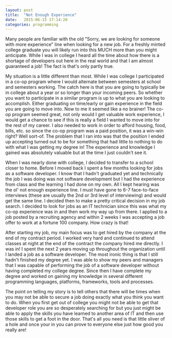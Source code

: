 ```yaml
---
layout: post
title:  "Not Enough Experience"
date:   2015-06-15 17:14:20
categories: programming
---
```

Many people are familiar with the old "Sorry, we are looking for someone with more experience" line when looking for a new job. For a freshly minted college graduate you will likely run into this MUCH more than you might anticipate. While I was in college 
I heard all the time about how there is a shortage of developers out here in the real world and that I am almost guaranteed a job! The fact is that's only partly true. 

My situation is a  little different than most. While I was college I participated in a co-op program where I would alternate between semesters at school and semesters working. The catch here is that you are going to typically be in college about a year or
so longer than your incoming peers. So whether you want to participate in a similar program is up to what you are looking to accomplish. Either graduating on time/early  or gain experience in the field you are going to move into. Now to me it seemed like a 
no brainer! The co-op program seemed great, not only would I get valuable work experience, I would get a chance to see if this is really a field I wanted to move into for the rest of my career. I also needed to work in order to afford housing, food, bills, etc.
so since the co-op program was a paid position, it was a win-win right? Well sort-of. The problem that I ran into was that the position I ended up accepting turned out to be for something that had little to nothing to do with what I was getting my degree in!
The experience and knowledge I gained was absolutely valuable but at the time I just couldn't see it.

When I was nearly done with college, I decided to transfer to a school closer to home. Before I moved back I spent a few months looking for jobs as a software developer. I know that I hadn't graduated yet and technically the job I was doing was not software
development but I had the experience from class and the learning I had done on my own. All I kept hearing was the ol' not enough experience line. I must have gone to 6-7 face-to-face interviews (these are usually the 2nd or 3rd level of interviewing) and would get the
same line. I decided then to make a pretty critical decision in my job search. I decided to look for jobs as an IT technician since this was what my co-op experience was in and then work my way up from there. I applied to a job posted by a recruiting agency
and within 2 weeks I was accepting a job offer to work at a fortune 100 company. How crazy is that! 

After starting my job, my main focus was to get hired by the company at the end of my contract period. I worked very hard and continued to attend classes at night at the end of the contract the company hired me directly. I was in! I spent the next 2 years moving up throughout the 
organization until I landed a job as a software developer. The most ironic thing is that I still hadn't finished my degree yet. I was able to show my peers and managers that I was capable of performing the job of a software developer without having completed my college degree. 
Since then I have complete my degree and worked on gaining my knowledge in several different programming languages, platforms, frameworks, tools and processes.

The point on telling my story is to tell others that there will be times when you may not be able to secure a job doing exactly what you think you want to do. When you first get out of college you might not be able to get that developer role you are so desperately searching 
for but you just might be able to apply the skills you have learned to another area of IT and then use those skills to get a foot in the door. That's all you need is that little sliver of a hole and once your in you can prove to everyone else just how good you really are!